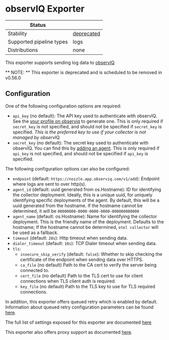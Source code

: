 # observIQ Exporter

| Status                   |              |
|--------------------------|--------------|
| Stability                | [deprecated] |
| Supported pipeline types | logs         |
| Distributions            | none         |

This exporter supports sending log data to [observIQ](https://observiq.com/)

** NOTE: ** This exporter is deprecated and is scheduled to be removed in v0.56.0

## Configuration

One of the following configuration options are required:

- `api_key` (no default): The API key used to authenticate with observIQ. See the [your profile on observiq](https://docs.observiq.com/docs/overview#settings-page) to generate one. This is only required if `secret_key` is not specified, and should not be specified if `secret_key` is specified. *This is the preferred key to use if your collector is not managed by observIQ.*
- `secret_key` (no default): The secret key used to authenticate with observIQ. You can find this by [adding an agent](https://app.observiq.com/universal/installation). This is only required if `api_key` is not specified, and should not be specified if `api_key` is specified.

The following configuration options can also be configured:

- `endpoint` (default: `https://nozzle.app.observiq.com/v1/add`): Endpoint where logs are sent to over http(s).
- `agent_id` (default: uuid generated from os.Hostname): ID for identifying the collector deployment. Ideally, this is a unique uuid, for uniquely identifying specific deployments of the agent. By default, this will be a uuid generated from the hostname. If the hostname cannot be determined, it will be `00000000-0000-0000-0000-000000000000`
- `agent_name` (default: os.Hostname): Name for identifying the collector deployment. This is the friendly name of the deployment. Defaults to the hostname; If the hostname cannot be determined, `otel collector` will be used as a fallback.
- `timeout` (default: `20s`): Http timeout when sending data.
- `dialer_timeout` (default: `10s`): TCP Dialer timeout when sending data.
- `tls`:
  - `insecure_skip_verify` (default: `false`): Whether to skip checking the certificate of the endpoint when sending data over HTTPS.
  - `ca_file` (no default) Path to the CA cert to verify the server being connected to.
  - `cert_file` (no default) Path to the TLS cert to use for client connections when TLS client auth is required.
  - `key_file` (no default) Path to the TLS key to use for TLS required connections.

In addition, this exporter offers queued retry which is enabled by default.
Information about queued retry configuration parameters can be found
[here](https://github.com/open-telemetry/opentelemetry-collector/blob/main/exporter/exporterhelper/README.md).

The full list of settings exposed for this exporter are documented [here](config.go)

This exporter also offers proxy support as documented
[here](https://github.com/open-telemetry/opentelemetry-collector/tree/main/exporter#proxy-support).

[deprecated]:https://github.com/open-telemetry/opentelemetry-collector#deprecated
